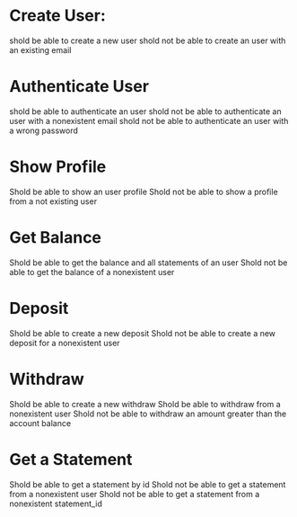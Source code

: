 # Create User:
shold be able to create a new user
shold not be able to create an user with an existing email

# Authenticate User
shold be able to authenticate an user
shold not be able to authenticate an user with a nonexistent email
shold not be able to authenticate an user with a wrong password

# Show Profile
Shold be able to show an user profile
Shold not be able to show a profile from a not existing user

# Get Balance
Shold be able to get the balance and all statements of an user
Shold not be able to get the balance of a nonexistent user

# Deposit
Shold be able to create a new deposit
Shold not be able to create a new deposit for a nonexistent user

# Withdraw
Shold be able to create a new withdraw
Shold be able to withdraw from a nonexistent user
Shold not be able to withdraw an amount greater than the account balance

# Get a Statement
Shold be able to get a statement by id
Shold not be able to get a statement from a nonexistent user
Shold not be able to get a statement from a nonexistent statement_id
